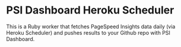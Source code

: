 # PSI Dashboard Heroku Scheduler

This is a Ruby worker that fetches PageSpeed Insights data daily (via Heroku Scheduler) and pushes results to your Github repo with PSI Dashboard.
